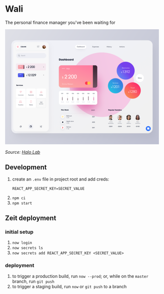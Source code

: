 # Wali

The personal finance manager you've been waiting for

![dashboard-design-inpiration](public/dashboard.png)

_Source: [Halo Lab](https://dribbble.com/shots/6949054-Banking-Dashboard)_

## Development

1. create an `.env` file in project root and add creds:
    ```
    REACT_APP_SECRET_KEY=SECRET_VALUE
    ```
2. `npm ci`
3. `npm start`

## Zeit deployment

### initial setup

1. `now login`
2. `now secrets ls`
3. `now secrets add REACT_APP_SECRET_KEY <SECRET_VALUE>`

### deployment

1. to trigger a production build, run `now --prod`; or, while on the `master` branch, run `git push`
2. to trigger a staging build, run `now` or `git push` to a branch
